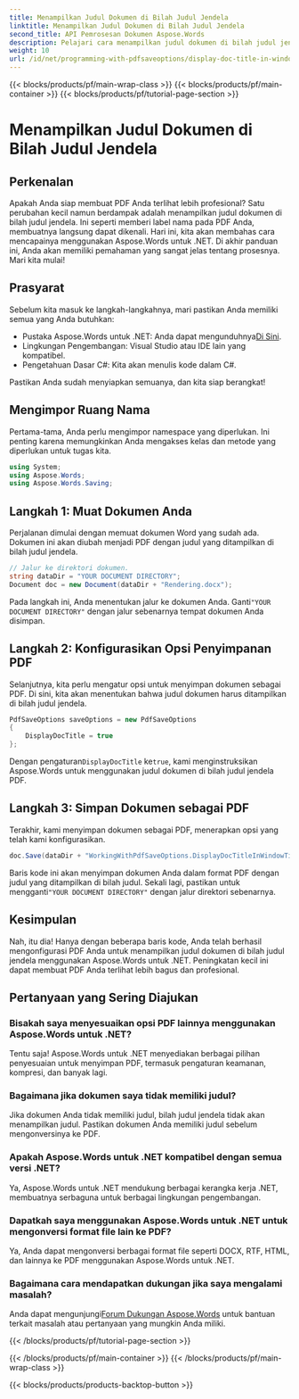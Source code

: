 ```yaml
---
title: Menampilkan Judul Dokumen di Bilah Judul Jendela
linktitle: Menampilkan Judul Dokumen di Bilah Judul Jendela
second_title: API Pemrosesan Dokumen Aspose.Words
description: Pelajari cara menampilkan judul dokumen di bilah judul jendela PDF Anda menggunakan Aspose.Words untuk .NET dengan panduan langkah demi langkah ini.
weight: 10
url: /id/net/programming-with-pdfsaveoptions/display-doc-title-in-window-titlebar/
---
```


{{< blocks/products/pf/main-wrap-class >}}
{{< blocks/products/pf/main-container >}}
{{< blocks/products/pf/tutorial-page-section >}}

# Menampilkan Judul Dokumen di Bilah Judul Jendela

## Perkenalan

Apakah Anda siap membuat PDF Anda terlihat lebih profesional? Satu perubahan kecil namun berdampak adalah menampilkan judul dokumen di bilah judul jendela. Ini seperti memberi label nama pada PDF Anda, membuatnya langsung dapat dikenali. Hari ini, kita akan membahas cara mencapainya menggunakan Aspose.Words untuk .NET. Di akhir panduan ini, Anda akan memiliki pemahaman yang sangat jelas tentang prosesnya. Mari kita mulai!

## Prasyarat

Sebelum kita masuk ke langkah-langkahnya, mari pastikan Anda memiliki semua yang Anda butuhkan:

-  Pustaka Aspose.Words untuk .NET: Anda dapat mengunduhnya[Di Sini](https://releases.aspose.com/words/net/).
- Lingkungan Pengembangan: Visual Studio atau IDE lain yang kompatibel.
- Pengetahuan Dasar C#: Kita akan menulis kode dalam C#.

Pastikan Anda sudah menyiapkan semuanya, dan kita siap berangkat!

## Mengimpor Ruang Nama

Pertama-tama, Anda perlu mengimpor namespace yang diperlukan. Ini penting karena memungkinkan Anda mengakses kelas dan metode yang diperlukan untuk tugas kita.

```csharp
using System;
using Aspose.Words;
using Aspose.Words.Saving;
```

## Langkah 1: Muat Dokumen Anda

Perjalanan dimulai dengan memuat dokumen Word yang sudah ada. Dokumen ini akan diubah menjadi PDF dengan judul yang ditampilkan di bilah judul jendela.

```csharp
// Jalur ke direktori dokumen.
string dataDir = "YOUR DOCUMENT DIRECTORY";
Document doc = new Document(dataDir + "Rendering.docx");
```

 Pada langkah ini, Anda menentukan jalur ke dokumen Anda. Ganti`"YOUR DOCUMENT DIRECTORY"` dengan jalur sebenarnya tempat dokumen Anda disimpan.

## Langkah 2: Konfigurasikan Opsi Penyimpanan PDF

Selanjutnya, kita perlu mengatur opsi untuk menyimpan dokumen sebagai PDF. Di sini, kita akan menentukan bahwa judul dokumen harus ditampilkan di bilah judul jendela.

```csharp
PdfSaveOptions saveOptions = new PdfSaveOptions
{
    DisplayDocTitle = true
};
```

 Dengan pengaturan`DisplayDocTitle` ke`true`, kami menginstruksikan Aspose.Words untuk menggunakan judul dokumen di bilah judul jendela PDF.

## Langkah 3: Simpan Dokumen sebagai PDF

Terakhir, kami menyimpan dokumen sebagai PDF, menerapkan opsi yang telah kami konfigurasikan.

```csharp
doc.Save(dataDir + "WorkingWithPdfSaveOptions.DisplayDocTitleInWindowTitlebar.pdf", saveOptions);
```

Baris kode ini akan menyimpan dokumen Anda dalam format PDF dengan judul yang ditampilkan di bilah judul. Sekali lagi, pastikan untuk mengganti`"YOUR DOCUMENT DIRECTORY"` dengan jalur direktori sebenarnya.

## Kesimpulan

Nah, itu dia! Hanya dengan beberapa baris kode, Anda telah berhasil mengonfigurasi PDF Anda untuk menampilkan judul dokumen di bilah judul jendela menggunakan Aspose.Words untuk .NET. Peningkatan kecil ini dapat membuat PDF Anda terlihat lebih bagus dan profesional.

## Pertanyaan yang Sering Diajukan

### Bisakah saya menyesuaikan opsi PDF lainnya menggunakan Aspose.Words untuk .NET?
Tentu saja! Aspose.Words untuk .NET menyediakan berbagai pilihan penyesuaian untuk menyimpan PDF, termasuk pengaturan keamanan, kompresi, dan banyak lagi.

### Bagaimana jika dokumen saya tidak memiliki judul?
Jika dokumen Anda tidak memiliki judul, bilah judul jendela tidak akan menampilkan judul. Pastikan dokumen Anda memiliki judul sebelum mengonversinya ke PDF.

### Apakah Aspose.Words untuk .NET kompatibel dengan semua versi .NET?
Ya, Aspose.Words untuk .NET mendukung berbagai kerangka kerja .NET, membuatnya serbaguna untuk berbagai lingkungan pengembangan.

### Dapatkah saya menggunakan Aspose.Words untuk .NET untuk mengonversi format file lain ke PDF?
Ya, Anda dapat mengonversi berbagai format file seperti DOCX, RTF, HTML, dan lainnya ke PDF menggunakan Aspose.Words untuk .NET.

### Bagaimana cara mendapatkan dukungan jika saya mengalami masalah?
 Anda dapat mengunjungi[Forum Dukungan Aspose.Words](https://forum.aspose.com/c/words/8) untuk bantuan terkait masalah atau pertanyaan yang mungkin Anda miliki.

{{< /blocks/products/pf/tutorial-page-section >}}

{{< /blocks/products/pf/main-container >}}
{{< /blocks/products/pf/main-wrap-class >}}

{{< blocks/products/products-backtop-button >}}
